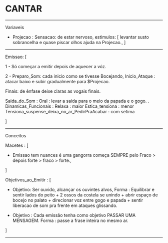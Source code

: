 # CANTAR

---

Variaveis
  - Projecao : Sensacao: de estar nervoso, estimulos: [ levantar susto sobrancelha e quase piscar olhos ajuda na Projecao., ]

---

Emissao: [

1 - Só começar a emitir depois de aquecer a vóz.

2 - Preparo_Som: cada inicio como se tivesse Bocejando,
  Inicio_Ataque : atacar baixo e subir gradualmente para $Projecao.

Finais: de ênfase deixe claras as vogais finais.

  Saida_do_Som : Oral : levar a saida para o meio da papada e o gogo.
  .
Dinamicas_Funcionais :
  Relaxa : maior
  Estica_tensiona : menor
  Tensiona_suspense_deixa_no_ar_PedirPraAcabar : com setima

]

---


Conceitos

Macetes : [
- Emissao tem nuances é uma gangorra começa SEMPRE  pelo Fraco > depois forte > fraco > forte.,


]


Objetivos_ao_Emitir : [

- Objetivo: Ser ouvido, alcançar os ouvintes alvos,
 Forma : Equilibrar e sentir lados do peito + 2 ossos da costela se unindo + abrir espaço de bocejo no palato + direcionar voz entre gogo e papada + sentir liberacao de som pra frente em ataques glissando.


- Objetivo : Cada emissão tenha como objetivo PASSAR UMA MENSAGEM.
  Forma : passe a frase inteira no mesmo ar.


]

---

